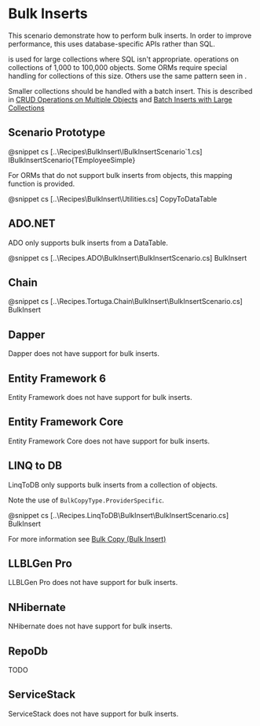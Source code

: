 ﻿# Bulk Inserts

This scenario demonstrate how to perform bulk inserts. In order to improve performance, this uses database-specific APIs rather than SQL. 

is used for large collections where SQL isn't appropriate.  operations on collections of 1,000 to 100,000 objects. Some ORMs require special handling for collections of this size. Others use the same pattern seen in .

Smaller collections should be handled with a batch insert. This is described in [CRUD Operations on Multiple Objects](MultipleCrud.htm) and [Batch Inserts with Large Collections](LargeBatch.htm)

## Scenario Prototype

@snippet cs [..\Recipes\BulkInsert\IBulkInsertScenario`1.cs] IBulkInsertScenario{TEmployeeSimple}

For ORMs that do not support bulk inserts from objects, this mapping function is provided.

@snippet cs [..\Recipes\BulkInsert\Utilities.cs] CopyToDataTable

## ADO.NET

ADO only supports bulk inserts from a DataTable.

@snippet cs [..\Recipes.ADO\BulkInsert\BulkInsertScenario.cs] BulkInsert

## Chain

@snippet cs [..\Recipes.Tortuga.Chain\BulkInsert\BulkInsertScenario.cs] BulkInsert

## Dapper

Dapper does not have support for bulk inserts.

## Entity Framework 6

Entity Framework does not have support for bulk inserts.

## Entity Framework Core

Entity Framework Core does not have support for bulk inserts.

## LINQ to DB

LinqToDB only supports bulk inserts from a collection of objects.

Note the use of `BulkCopyType.ProviderSpecific`.

@snippet cs [..\Recipes.LinqToDB\BulkInsert\BulkInsertScenario.cs] BulkInsert

For more information see [Bulk Copy (Bulk Insert)](https://linq2db.github.io/articles/sql/Bulk-Copy.html)

## LLBLGen Pro 

LLBLGen Pro does not have support for bulk inserts.

## NHibernate

NHibernate does not have support for bulk inserts.

## RepoDb

TODO

## ServiceStack

ServiceStack does not have support for bulk inserts.
